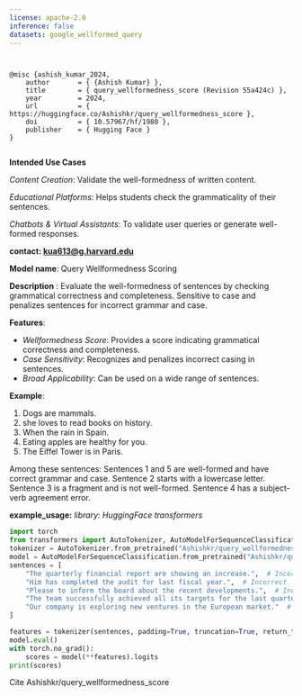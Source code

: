 ```yaml
---
license: apache-2.0
inference: false
datasets: google_wellformed_query
---
```



```DOI


@misc {ashish_kumar_2024,
	author       = { {Ashish Kumar} },
	title        = { query_wellformedness_score (Revision 55a424c) },
	year         = 2024,
	url          = { https://huggingface.co/Ashishkr/query_wellformedness_score },
	doi          = { 10.57967/hf/1980 },
	publisher    = { Hugging Face }
}


```



**Intended Use Cases**

*Content Creation*: Validate the well-formedness of written content.

*Educational Platforms*: Helps students check the grammaticality of their sentences.

*Chatbots & Virtual Assistants*: To validate user queries or generate well-formed responses.

**contact: kua613@g.harvard.edu**
  
**Model name**: Query Wellformedness Scoring



**Description** : Evaluate the well-formedness of sentences by checking grammatical correctness and completeness. Sensitive to case and penalizes sentences for incorrect grammar and case.

**Features**:
  - *Wellformedness Score*: Provides a score indicating grammatical correctness and completeness.
  - *Case Sensitivity*: Recognizes and penalizes incorrect casing in sentences.
  - *Broad Applicability*: Can be used on a wide range of sentences.

**Example**:
1. Dogs are mammals.
2. she loves to read books on history.
3. When the rain in Spain.
4. Eating apples are healthy for you.
5. The Eiffel Tower is in Paris.

Among these sentences:
Sentences 1 and 5 are well-formed and have correct grammar and case.
Sentence 2 starts with a lowercase letter.
Sentence 3 is a fragment and is not well-formed.
Sentence 4 has a subject-verb agreement error.


**example_usage:**
*library: HuggingFace transformers*
```python
import torch
from transformers import AutoTokenizer, AutoModelForSequenceClassification
tokenizer = AutoTokenizer.from_pretrained("Ashishkr/query_wellformedness_score")
model = AutoModelForSequenceClassification.from_pretrained("Ashishkr/query_wellformedness_score")
sentences = [
    "The quarterly financial report are showing an increase.",  # Incorrect
    "Him has completed the audit for last fiscal year.",  # Incorrect
    "Please to inform the board about the recent developments.",  # Incorrect
    "The team successfully achieved all its targets for the last quarter.",  # Correct
    "Our company is exploring new ventures in the European market."  # Correct
]

features = tokenizer(sentences, padding=True, truncation=True, return_tensors="pt")
model.eval()
with torch.no_grad():
    scores = model(**features).logits
print(scores)
```



Cite Ashishkr/query_wellformedness_score





